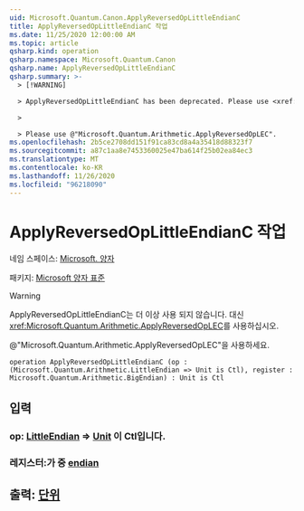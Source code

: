 ```yaml
---
uid: Microsoft.Quantum.Canon.ApplyReversedOpLittleEndianC
title: ApplyReversedOpLittleEndianC 작업
ms.date: 11/25/2020 12:00:00 AM
ms.topic: article
qsharp.kind: operation
qsharp.namespace: Microsoft.Quantum.Canon
qsharp.name: ApplyReversedOpLittleEndianC
qsharp.summary: >-
  > [!WARNING]

  > ApplyReversedOpLittleEndianC has been deprecated. Please use <xref:Microsoft.Quantum.Arithmetic.ApplyReversedOpLEC> instead.

  >

  > Please use @"Microsoft.Quantum.Arithmetic.ApplyReversedOpLEC".
ms.openlocfilehash: 2b5ce2708dd151f91ca83cd8a4a35418d88323f7
ms.sourcegitcommit: a87c1aa8e7453360025e47ba614f25b02ea84ec3
ms.translationtype: MT
ms.contentlocale: ko-KR
ms.lasthandoff: 11/26/2020
ms.locfileid: "96218090"
---
```

# <a name="applyreversedoplittleendianc-operation"></a>ApplyReversedOpLittleEndianC 작업

네임 스페이스: [Microsoft. 양자](xref:Microsoft.Quantum.Canon)

패키지: [Microsoft 양자 표준](https://nuget.org/packages/Microsoft.Quantum.Standard)


> [!WARNING]
> ApplyReversedOpLittleEndianC는 더 이상 사용 되지 않습니다. 대신 <xref:Microsoft.Quantum.Arithmetic.ApplyReversedOpLEC>를 사용하십시오.
>
> @"Microsoft.Quantum.Arithmetic.ApplyReversedOpLEC"을 사용하세요.



```qsharp
operation ApplyReversedOpLittleEndianC (op : (Microsoft.Quantum.Arithmetic.LittleEndian => Unit is Ctl), register : Microsoft.Quantum.Arithmetic.BigEndian) : Unit is Ctl
```


## <a name="input"></a>입력

### <a name="op--littleendian--unit--is-ctl"></a>op: [LittleEndian](xref:Microsoft.Quantum.Arithmetic.LittleEndian) => [Unit](xref:microsoft.quantum.lang-ref.unit)  이 Ctl입니다.




### <a name="register--bigendian"></a>레지스터:가 중 [endian](xref:Microsoft.Quantum.Arithmetic.BigEndian)





## <a name="output--unit"></a>출력: [단위](xref:microsoft.quantum.lang-ref.unit)

